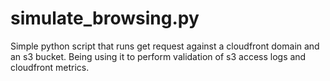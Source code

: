 # simulate_browsing.py
Simple python script that runs get request against a cloudfront domain and an s3 bucket. 
Being using it to perform validation of s3 access logs and cloudfront metrics.
